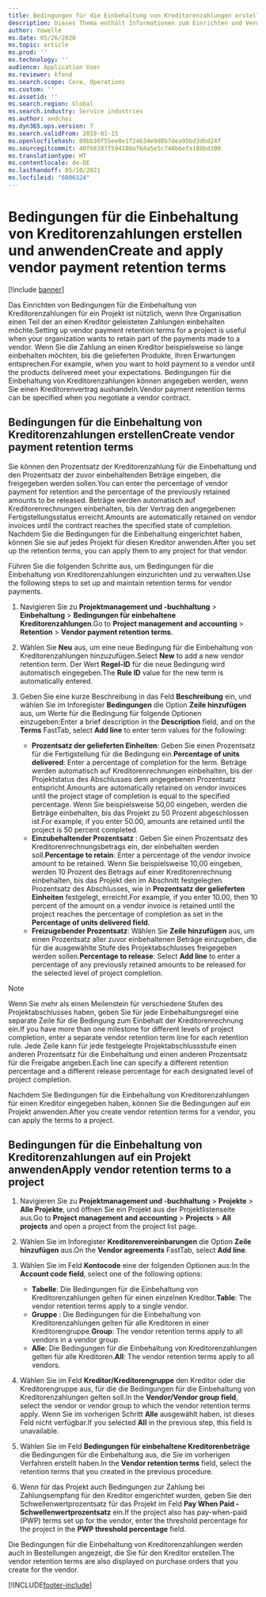 ```yaml
---
title: Bedingungen für die Einbehaltung von Kreditorenzahlungen erstellen und anwenden
description: Dieses Thema enthält Informationen zum Einrichten und Verwalten von Bedingungen für die Einbehaltung von Kreditorenzahlungen.
author: Yowelle
ms.date: 05/26/2020
ms.topic: article
ms.prod: ''
ms.technology: ''
audience: Application User
ms.reviewer: kfend
ms.search.scope: Core, Operations
ms.custom: ''
ms.assetid: ''
ms.search.region: Global
ms.search.industry: Service industries
ms.author: andchoi
ms.dyn365.ops.version: 7
ms.search.validFrom: 2019-01-15
ms.openlocfilehash: 09bb30f55ee8e1f24634e9d8b7dea95bd3dbd24f
ms.sourcegitcommit: 40f68387f594180af64a5e5c748b6efa188bd300
ms.translationtype: HT
ms.contentlocale: de-DE
ms.lasthandoff: 05/10/2021
ms.locfileid: "6006324"
---
```

# <a name="create-and-apply-vendor-payment-retention-terms"></a><span data-ttu-id="9230d-103">Bedingungen für die Einbehaltung von Kreditorenzahlungen erstellen und anwenden</span><span class="sxs-lookup"><span data-stu-id="9230d-103">Create and apply vendor payment retention terms</span></span>

[!include [banner](../includes/banner.md)] 

<span data-ttu-id="9230d-104">Das Einrichten von Bedingungen für die Einbehaltung von Kreditorenzahlungen für ein Projekt ist nützlich, wenn Ihre Organisation einen Teil der an einen Kreditor geleisteten Zahlungen einbehalten möchte.</span><span class="sxs-lookup"><span data-stu-id="9230d-104">Setting up vendor payment retention terms for a project is useful when your organization wants to retain part of the payments made to a vendor.</span></span> <span data-ttu-id="9230d-105">Wenn Sie die Zahlung an einen Kreditor beispielsweise so lange einbehalten möchten, bis die gelieferten Produkte, Ihren Erwartungen entsprechen.</span><span class="sxs-lookup"><span data-stu-id="9230d-105">For example, when you want to hold payment to a vendor until the products delivered meet your expectations.</span></span> <span data-ttu-id="9230d-106">Bedingungen für die Einbehaltung von Kreditorenzahlungen können angegeben werden, wenn Sie einen Kreditorenvertrag aushandeln.</span><span class="sxs-lookup"><span data-stu-id="9230d-106">Vendor payment retention terms can be specified when you negotiate a vendor contract.</span></span>

## <a name="create-vendor-payment-retention-terms"></a><span data-ttu-id="9230d-107">Bedingungen für die Einbehaltung von Kreditorenzahlungen erstellen</span><span class="sxs-lookup"><span data-stu-id="9230d-107">Create vendor payment retention terms</span></span>

<span data-ttu-id="9230d-108">Sie können den Prozentsatz der Kreditorenzahlung für die Einbehaltung und den Prozentsatz der zuvor einbehaltenden Beträge eingeben, die freigegeben werden sollen.</span><span class="sxs-lookup"><span data-stu-id="9230d-108">You can enter the percentage of vendor payment for retention and the percentage of the previously retained amounts to be released.</span></span> <span data-ttu-id="9230d-109">Beträge werden automatisch auf Kreditorenrechnungen einbehalten, bis der Vertrag den angegebenen Fertigstellungsstatus erreicht.</span><span class="sxs-lookup"><span data-stu-id="9230d-109">Amounts are automatically retained on vendor invoices until the contract reaches the specified state of completion.</span></span> <span data-ttu-id="9230d-110">Nachdem Sie die Bedingungen für die Einbehaltung eingerichtet haben, können Sie sie auf jedes Projekt für diesen Kreditor anwenden.</span><span class="sxs-lookup"><span data-stu-id="9230d-110">After you set up the retention terms, you can apply them to any project for that vendor.</span></span>

<span data-ttu-id="9230d-111">Führen Sie die folgenden Schritte aus, um Bedingungen für die Einbehaltung von Kreditorenzahlungen einzurichten und zu verwalten.</span><span class="sxs-lookup"><span data-stu-id="9230d-111">Use the following steps to set up and maintain retention terms for vendor payments.</span></span> 

1. <span data-ttu-id="9230d-112">Navigieren Sie zu **Projektmanagement und -buchhaltung** > **Einbehaltung** > **Bedingungen für einbehaltene Kreditorenzahlungen**.</span><span class="sxs-lookup"><span data-stu-id="9230d-112">Go to **Project management and accounting** > **Retention** > **Vendor payment retention terms**.</span></span>
2. <span data-ttu-id="9230d-113">Wählen Sie **Neu** aus, um eine neue Bedingung für die Einbehaltung von Kreditorenzahlungen hinzuzufügen.</span><span class="sxs-lookup"><span data-stu-id="9230d-113">Select **New** to add a new vendor retention term.</span></span> <span data-ttu-id="9230d-114">Der Wert **Regel-ID** für die neue Bedingung wird automatisch eingegeben.</span><span class="sxs-lookup"><span data-stu-id="9230d-114">The **Rule ID** value for the new term is automatically entered.</span></span> 
3. <span data-ttu-id="9230d-115">Geben Sie eine kurze Beschreibung in das Feld **Beschreibung** ein, und wählen Sie im Inforegister **Bedingungen** die Option **Zeile hinzufügen** aus, um Werte für die Bedingung für folgende Optionen einzugeben:</span><span class="sxs-lookup"><span data-stu-id="9230d-115">Enter a brief description in the **Description** field, and on the **Terms** FastTab, select **Add line** to enter term values for the following:</span></span>

   - <span data-ttu-id="9230d-116">**Prozentsatz der gelieferten Einheiten**: Geben Sie einen Prozentsatz für die Fertigstellung für die Bedingung ein.</span><span class="sxs-lookup"><span data-stu-id="9230d-116">**Percentage of units delivered**: Enter a percentage of completion for the term.</span></span> <span data-ttu-id="9230d-117">Beträge werden automatisch auf Kreditorenrechnungen einbehalten, bis der Projektstatus des Abschlusses dem angegebenen Prozentsatz entspricht.</span><span class="sxs-lookup"><span data-stu-id="9230d-117">Amounts are automatically retained on vendor invoices until the project stage of completion is equal to the specified percentage.</span></span> <span data-ttu-id="9230d-118">Wenn Sie beispielsweise 50,00 eingeben, werden die Beträge einbehalten, bis das Projekt zu 50 Prozent abgeschlossen ist.</span><span class="sxs-lookup"><span data-stu-id="9230d-118">For example, if you enter 50.00, amounts are retained until the project is 50 percent completed.</span></span>
   - <span data-ttu-id="9230d-119">**Einzubehaltender Prozentsatz** : Geben Sie einen Prozentsatz des Kreditorenrechnungsbetrags ein, der einbehalten werden soll.</span><span class="sxs-lookup"><span data-stu-id="9230d-119">**Percentage to retain**: Enter a percentage of the vendor invoice amount to be retained.</span></span> <span data-ttu-id="9230d-120">Wenn Sie beispielsweise 10,00 eingeben, werden 10 Prozent des Betrags auf einer Kreditorenrechnung einbehalten, bis das Projekt den im Abschnitt festgelegten Prozentsatz des Abschlusses, wie in **Prozentsatz der gelieferten Einheiten** festgelegt, erreicht.</span><span class="sxs-lookup"><span data-stu-id="9230d-120">For example, if you enter 10.00, then 10 percent of the amount on a vendor invoice is retained until the project reaches the percentage of completion as set in the **Percentage of units delivered field**.</span></span>
   - <span data-ttu-id="9230d-121">**Freizugebender Prozentsatz**: Wählen Sie **Zeile hinzufügen** aus, um einen Prozentsatz aller zuvor einbehaltenen Beträge einzugeben, die für die ausgewählte Stufe des Projektabschlusses freigegeben werden sollen.</span><span class="sxs-lookup"><span data-stu-id="9230d-121">**Percentage to release**: Select **Add line** to enter a percentage of any previously retained amounts to be released for the selected level of project completion.</span></span>

> [!NOTE]
> <span data-ttu-id="9230d-122">Wenn Sie mehr als einen Meilenstein für verschiedene Stufen des Projektabschlusses haben, geben Sie für jede Einbehaltungsregel eine separate Zeile für die Bedingung zum Einbehalt der Kreditorenrechnung ein.</span><span class="sxs-lookup"><span data-stu-id="9230d-122">If you have more than one milestone for different levels of project completion, enter a separate vendor retention term line for each retention rule.</span></span> <span data-ttu-id="9230d-123">Jede Zeile kann für jede festgelegte Projektabschlussstufe einen anderen Prozentsatz für die Einbehaltung und einen anderen Prozentsatz für die Freigabe angeben.</span><span class="sxs-lookup"><span data-stu-id="9230d-123">Each line can specify a different retention percentage and a different release percentage for each designated level of project completion.</span></span>

<span data-ttu-id="9230d-124">Nachdem Sie Bedingungen für die Einbehaltung von Kreditorenzahlungen für einen Kreditor eingegeben haben, können Sie die Bedingungen auf ein Projekt anwenden.</span><span class="sxs-lookup"><span data-stu-id="9230d-124">After you create vendor retention terms for a vendor, you can apply the terms to a project.</span></span>

## <a name="apply-vendor-retention-terms-to-a-project"></a><span data-ttu-id="9230d-125">Bedingungen für die Einbehaltung von Kreditorenzahlungen auf ein Projekt anwenden</span><span class="sxs-lookup"><span data-stu-id="9230d-125">Apply vendor retention terms to a project</span></span>

1. <span data-ttu-id="9230d-126">Navigieren Sie zu **Projektmanagement und -buchhaltung** > **Projekte** > **Alle Projekte**, und öffnen Sie ein Projekt aus der Projektlistenseite aus.</span><span class="sxs-lookup"><span data-stu-id="9230d-126">Go to **Project management and accounting** > **Projects** > **All projects** and open a project from the project list page.</span></span>
2. <span data-ttu-id="9230d-127">Wählen Sie im Inforegister **Kreditorenvereinbarungen** die Option **Zeile hinzufügen** aus.</span><span class="sxs-lookup"><span data-stu-id="9230d-127">On the **Vendor agreements** FastTab, select **Add line**.</span></span>
3. <span data-ttu-id="9230d-128">Wählen Sie im Feld **Kontocode** eine der folgenden Optionen aus:</span><span class="sxs-lookup"><span data-stu-id="9230d-128">In the **Account code field**, select one of the following options:</span></span> 

   - <span data-ttu-id="9230d-129">**Tabelle**: Die Bedingungen für die Einbehaltung von Kreditorenzahlungen gelten für einen einzelnen Kreditor.</span><span class="sxs-lookup"><span data-stu-id="9230d-129">**Table**: The vendor retention terms apply to a single vendor.</span></span>
   - <span data-ttu-id="9230d-130">**Gruppe** : Die Bedingungen für die Einbehaltung von Kreditorenzahlungen gelten für alle Kreditoren in einer Kreditorengruppe.</span><span class="sxs-lookup"><span data-stu-id="9230d-130">**Group**: The vendor retention terms apply to all vendors in a vendor group.</span></span>
   - <span data-ttu-id="9230d-131">**Alle**: Die Bedingungen für die Einbehaltung von Kreditorenzahlungen gelten für alle Kreditoren.</span><span class="sxs-lookup"><span data-stu-id="9230d-131">**All**: The vendor retention terms apply to all vendors.</span></span>

4. <span data-ttu-id="9230d-132">Wählen Sie im Feld **Kreditor/Kreditorengruppe** den Kreditor oder die Kreditorengruppe aus, für die die Bedingungen für die Einbehaltung von Kreditorenzahlungen gelten soll.</span><span class="sxs-lookup"><span data-stu-id="9230d-132">In the **Vendor/Vendor group field**, select the vendor or vendor group to which the vendor retention terms apply.</span></span> <span data-ttu-id="9230d-133">Wenn Sie im vorherigen Schritt **Alle** ausgewählt haben, ist dieses Feld nicht verfügbar.</span><span class="sxs-lookup"><span data-stu-id="9230d-133">If you selected **All** in the previous step, this field is unavailable.</span></span>
5. <span data-ttu-id="9230d-134">Wählen Sie im Feld **Bedingungen für einbehaltene Kreditorenbeträge** die Bedingungen für die Einbehaltung aus, die Sie im vorherigen Verfahren erstellt haben.</span><span class="sxs-lookup"><span data-stu-id="9230d-134">In the **Vendor retention terms** field, select the retention terms that you created in the previous procedure.</span></span>
6. <span data-ttu-id="9230d-135">Wenn für das Projekt auch Bedingungen zur Zahlung bei Zahlungsempfang für den Kreditor eingerichtet wurden, geben Sie den Schwellenwertprozentsatz für das Projekt im Feld **Pay When Paid - Schwellenwertprozentsatz** ein.</span><span class="sxs-lookup"><span data-stu-id="9230d-135">If the project also has pay-when-paid (PWP) terms set up for the vendor, enter the threshold percentage for the project in the **PWP threshold percentage** field.</span></span>

<span data-ttu-id="9230d-136">Die Bedingungen für die Einbehaltung von Kreditorenzahlungen werden auch in Bestellungen angezeigt, die Sie für den Kreditor erstellen.</span><span class="sxs-lookup"><span data-stu-id="9230d-136">The vendor retention terms are also displayed on purchase orders that you create for the vendor.</span></span>


[!INCLUDE[footer-include](../includes/footer-banner.md)]